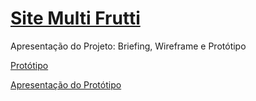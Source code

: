 # [Site Multi Frutti](https://minoru-yamanaka.github.io/HortiFrutti/)

Apresentação do Projeto: Briefing, Wireframe e Protótipo

[Protótipo](https://www.figma.com/design/2IR6C3We5o2AeFpOUIFJi0/Prototype_Multu_Frutti_01_Rascunho?t=ld0MEyHIAqaiOQPh-0)

[Apresentação do Protótipo](https://www.figma.com/proto/2IR6C3We5o2AeFpOUIFJi0/Prototype_Multu_Frutti_01_Rascunho?t=ld0MEyHIAqaiOQPh-0&scaling=min-zoom&content-scaling=fixed&page-id=0%3A1&node-id=1-234&starting-point-node-id=1%3A2)

 

